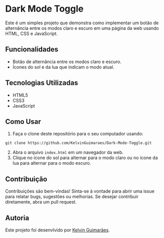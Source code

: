 # Dark Mode Toggle

Este é um simples projeto que demonstra como implementar um botão de alternância entre os modos claro e escuro em uma página da web usando HTML, CSS e JavaScript.

## Funcionalidades

- Botão de alternância entre os modos claro e escuro.
- Ícones do sol e da lua que indicam o modo atual.

## Tecnologias Utilizadas

- HTML5
- CSS3
- JavaScript

## Como Usar

1. Faça o clone deste repositório para o seu computador usando: 

`git clone https://github.com/KelvinGuimaraes/Dark-Mode-Toggle.git`

2. Abra o arquivo `index.html` em um navegador da web.
3. Clique no ícone do sol para alternar para o modo claro ou no ícone da lua para alternar para o modo escuro.

## Contribuição

Contribuições são bem-vindas! Sinta-se à vontade para abrir uma issue para relatar bugs, sugestões ou melhorias. Se desejar contribuir diretamente, abra um pull request.

## Autoria

Este projeto foi desenvlvido por [Kelvin Guimarães](https://github.com/KelvinGuimaraes/).
